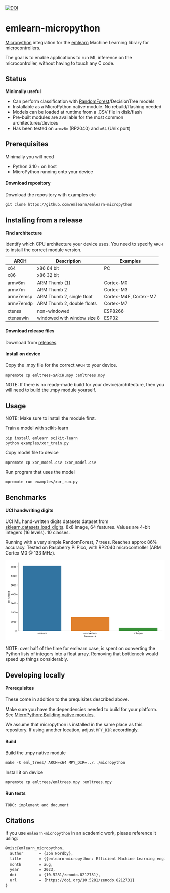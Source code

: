 [![DOI](https://zenodo.org/badge/670384512.svg)](https://zenodo.org/badge/latestdoi/670384512)

# emlearn-micropython

[Micropython](https://micropython.org) integration for the [emlearn](https://emlearn.org) Machine Learning library for microcontrollers.

The goal is to enable applications to run ML inference on the microcontroller,
without having to touch any C code.

## Status
**Minimally useful**

- Can perform classification with [RandomForest](https://en.wikipedia.org/wiki/Random_forest)/DecisionTree models
- Installable as a MicroPython native module. No rebuild/flashing needed
- Models can be loaded at runtime from a .CSV file in disk/flash
- Pre-built modules are available for the most common architectures/devices
- Has been tested on `armv6m` (RP2040) and `x64` (Unix port)


## Prerequisites

Minimally you will need

- Python 3.10+ on host
- MicroPython running onto your device

#### Download repository

Download the repository with examples etc
```
git clone https://github.com/emlearn/emlearn-micropython
```

## Installing from a release

#### Find architecture

Identify which CPU architecture your device uses.
You need to specify `ARCH` to install the correct module version.

| ARCH          | Description                       | Examples              |
|---------------|-----------------------------------|---------------------- |
| x64           | x86 64 bit                        | PC                    |
| x86           | x86 32 bit                        |                       |
| armv6m        | ARM Thumb (1)                     | Cortex-M0             |
| armv7m        | ARM Thumb 2                       | Cortex-M3             |
| armv7emsp     | ARM Thumb 2, single float         | Cortex-M4F, Cortex-M7 |
| armv7emdp     | ARM Thumb 2, double floats        | Cortex-M7             |
| xtensa        | non-windowed                      | ESP8266               |
| xtensawin     | windowed with window size 8       | ESP32                 |

#### Download release files

Download from [releases](https://github.com/emlearn/emlearn-micropython/releases).

#### Install on device

Copy the .mpy file for the correct `ARCH` to your device.
```
mpremote cp emltrees-$ARCH.mpy :emltrees.mpy
```

NOTE: If there is no ready-made build for your device/architecture,
then you will need to build the .mpy module yourself.

## Usage

NOTE: Make sure to install the module first.

Train a model with scikit-learn
```
pip install emlearn scikit-learn
python examples/xor_train.py
```

Copy model file to device

```
mpremote cp xor_model.csv :xor_model.csv
```

Run program that uses the model

```
mpremote run examples/xor_run.py
```

## Benchmarks

#### UCI handwriting digits

UCI ML hand-written digits datasets dataset from
[sklearn.datasets.load_digits](https://scikit-learn.org/stable/modules/generated/sklearn.datasets.load_digits.html).
8x8 image, 64 features. Values are 4-bit integers (16 levels). 10 classes.

Running with a very simple RandomForest, 7 trees.
Reaches approx 86% accuracy.
Tested on Raspberry PI Pico, with RP2040 microcontroller (ARM Cortex M0 @ 133 MHz).

![Inferences per second](./benchmarks/digits_bench.png)

NOTE: over half of the time for emlearn case,
is spent on converting the Python lists of integers into a float array.
Removing that bottleneck would speed up things considerably.


## Developing locally

#### Prerequisites
These come in addition to the prequisites described above.

Make sure you have the dependencies needed to build for your platform.
See [MicroPython: Building native modules](https://docs.micropython.org/en/latest/develop/natmod.html).

We assume that micropython is installed in the same place as this repository.
If using another location, adjust `MPY_DIR` accordingly.


#### Build

Build the .mpy native module
```
make -C eml_trees/ ARCH=x64 MPY_DIR=../../micropython
```

Install it on device
```
mpremote cp emltrees/emltrees.mpy :emltrees.mpy
```

#### Run tests

`TODO: implement and document`



## Citations

If you use `emlearn-micropython` in an academic work, please reference it using:

```tex
@misc{emlearn_micropython,
  author       = {Jon Nordby},
  title        = {{emlearn-micropython: Efficient Machine Learning engine for MicroPython}},
  month        = aug,
  year         = 2023,
  doi          = {10.5281/zenodo.8212731},
  url          = {https://doi.org/10.5281/zenodo.8212731}
}
```

